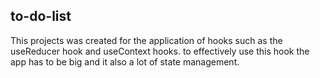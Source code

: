 ## to-do-list

This projects was created for the application of hooks such as
the useReducer hook and useContext hooks.
to effectively use this hook the app has to be big and it also
a lot of state management.